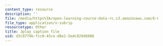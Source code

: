 ```yaml
---
content_type: resource
description: ''
file: /media/https%3A/open-learning-course-data-rc.s3.amazonaws.com/6-006-introduction-to-algorithms-fall-2011/d3c9779bfcc045ced8e15edc829d6988_JRgIXyEPnbA.srt
file_type: application/x-subrip
resourcetype: Other
title: 3play caption file
uid: d3c9779b-fcc0-45ce-d8e1-5edc829d6988
---
```

